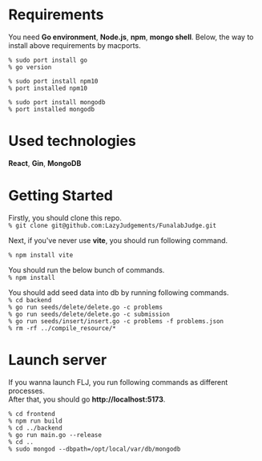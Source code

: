 # Requirements
You need **Go environment**, **Node.js**, **npm**, **mongo shell**. 
Below, the way to install above requirements by macports.  

`% sudo port install go`  
`% go version`  

`% sudo port install npm10`  
`% port installed npm10`  

`% sudo port install mongodb`  
`% port installed mongodb`  

# Used technologies
**React**, **Gin**, **MongoDB**  

# Getting Started
Firstly, you should clone this repo.  
`% git clone git@github.com:LazyJudgements/FunalabJudge.git`  

Next, if you've never use **vite**, you should run following command.  

`% npm install vite`  

You should run the below bunch of commands.  
`% npm install`  

You should add seed data into db by running following commands.  
`% cd backend`  
`% go run seeds/delete/delete.go -c problems`  
`% go run seeds/delete/delete.go -c submission`  
`% go run seeds/insert/insert.go -c problems -f problems.json`  
`% rm -rf ../compile_resource/*`  

# Launch server
If you wanna launch FLJ, you run following commands as different processes.  
After that, you should go **http://localhost:5173**.  

`% cd frontend`  
`% npm run build`  
`% cd ../backend`  
`% go run main.go --release`  
`% cd ..`  
`% sudo mongod --dbpath=/opt/local/var/db/mongodb`  
